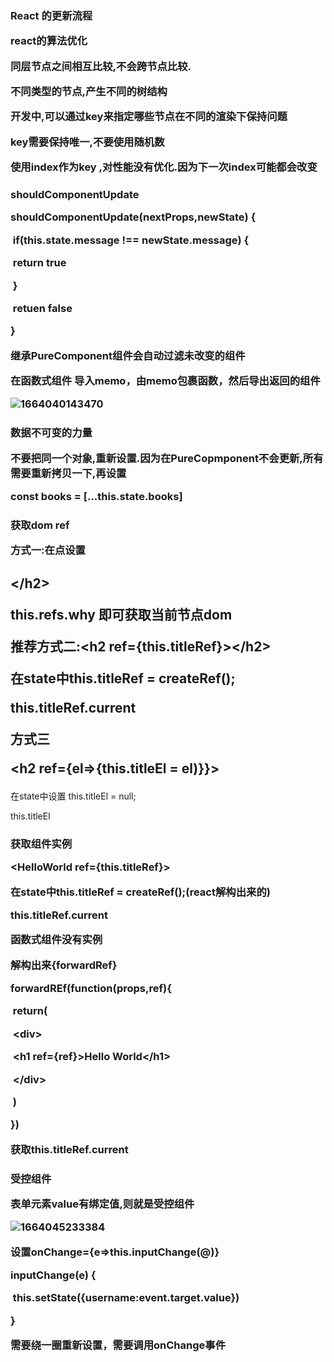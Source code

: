 <h3>React 的更新流程

react的算法优化

同层节点之间相互比较,不会跨节点比较.

不同类型的节点,产生不同的树结构

开发中,可以通过key来指定哪些节点在不同的渲染下保持问题

key需要保持唯一,不要使用随机数

使用index作为key ,对性能没有优化.因为下一次index可能都会改变

<h3>shouldComponentUpdate

shouldComponentUpdate(nextProps,newState) {

​	if(this.state.message !== newState.message) {

​		return true

​	}

​	retuen false

}

继承**PureComponent**组件会自动过滤未改变的组件

在函数式组件 导入memo，由memo包裹函数，然后导出返回的组件

![1664040143470](C:\Users\dyqiang\AppData\Roaming\Typora\typora-user-images\1664040143470.png)

<h3>数据不可变的力量

不要把同一个对象,重新设置.因为在PureCopmponent不会更新,所有需要重新拷贝一下,再设置

const books = [...this.state.books]

<h3>获取dom ref

方式一:在点设置 <h2 ref="why">\</h2>

this.refs.why 即可获取当前节点dom

**推荐**方式二:\<h2 ref={this.titleRef}>\</h2>

在state中this.titleRef = createRef();

this.titleRef.current

方式三

\<h2 ref={el=>{this.titleEl = el)}}></h2>

在state中设置 this.titleEl = null;

this.titleEl

<h3>获取组件实例

\<HelloWorld ref={this.titleRef}>

在state中this.titleRef = createRef();(react解构出来的)

this.titleRef.current

函数式组件没有实例

解构出来{forwardRef}

forwardREf(function(props,ref){

​	return(

​		\<div>

​			\<h1 ref={ref}>Hello World\</h1>

​		\</div>

​	)	

})

获取this.titleRef.current

<h3>受控组件

表单元素value有绑定值,则就是受控组件

![1664045233384](C:\Users\dyqiang\AppData\Roaming\Typora\typora-user-images\1664045233384.png)

设置onChange={e=>this.inputChange(@)}

inputChange(e) {

​	this.setState({username:event.target.value})	

}

需要绕一圈重新设置，需要调用onChange事件